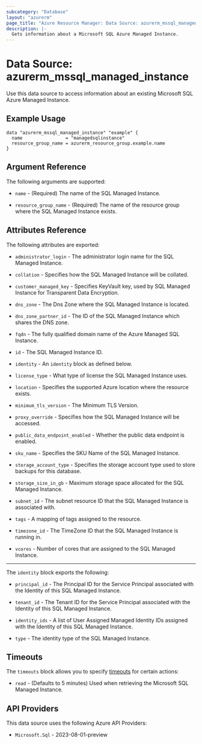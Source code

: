 ```yaml
---
subcategory: "Database"
layout: "azurerm"
page_title: "Azure Resource Manager: Data Source: azurerm_mssql_managed_instance"
description: |-
  Gets information about a Microsoft SQL Azure Managed Instance.
---
```


# Data Source: azurerm_mssql_managed_instance

Use this data source to access information about an existing Microsoft SQL Azure Managed Instance.

## Example Usage

```hcl
data "azurerm_mssql_managed_instance" "example" {
  name                = "managedsqlinstance"
  resource_group_name = azurerm_resource_group.example.name
}
```

## Argument Reference

The following arguments are supported:

* `name` - (Required) The name of the SQL Managed Instance.

* `resource_group_name` - (Required) The name of the resource group where the SQL Managed Instance exists.

## Attributes Reference

The following attributes are exported:

* `administrator_login` - The administrator login name for the SQL Managed Instance.

* `collation` - Specifies how the SQL Managed Instance will be collated.

* `customer_managed_key` - Specifies KeyVault key, used by SQL Managed Instance for Transparent Data Encryption.

* `dns_zone` - The Dns Zone where the SQL Managed Instance is located.

* `dns_zone_partner_id` - The ID of the SQL Managed Instance which shares the DNS zone.

* `fqdn` - The fully qualified domain name of the Azure Managed SQL Instance.

* `id` - The SQL Managed Instance ID.

* `identity` - An `identity` block as defined below.

* `license_type` - What type of license the SQL Managed Instance uses.

* `location` - Specifies the supported Azure location where the resource exists.

* `minimum_tls_version` - The Minimum TLS Version.

* `proxy_override` - Specifies how the SQL Managed Instance will be accessed.

* `public_data_endpoint_enabled` - Whether the public data endpoint is enabled.

* `sku_name` - Specifies the SKU Name of the SQL Managed Instance.

* `storage_account_type` - Specifies the storage account type used to store backups for this database.

* `storage_size_in_gb` - Maximum storage space allocated for the SQL Managed Instance.

* `subnet_id` - The subnet resource ID that the SQL Managed Instance is associated with.

* `tags` - A mapping of tags assigned to the resource.

* `timezone_id` - The TimeZone ID that the SQL Managed Instance is running in.

* `vcores` - Number of cores that are assigned to the SQL Managed Instance.

---

The `identity` block exports the following:

* `principal_id` - The Principal ID for the Service Principal associated with the Identity of this SQL Managed Instance.

* `tenant_id` - The Tenant ID for the Service Principal associated with the Identity of this SQL Managed Instance.

* `identity_ids` - A list of User Assigned Managed Identity IDs assigned with the Identity of this SQL Managed Instance.

* `type` - The identity type of the SQL Managed Instance.

## Timeouts

The `timeouts` block allows you to specify [timeouts](https://www.terraform.io/language/resources/syntax#operation-timeouts) for certain actions:

* `read` - (Defaults to 5 minutes) Used when retrieving the Microsoft SQL Managed Instance.

## API Providers
<!-- This section is generated, changes will be overwritten -->
This data source uses the following Azure API Providers:

* `Microsoft.Sql` - 2023-08-01-preview
